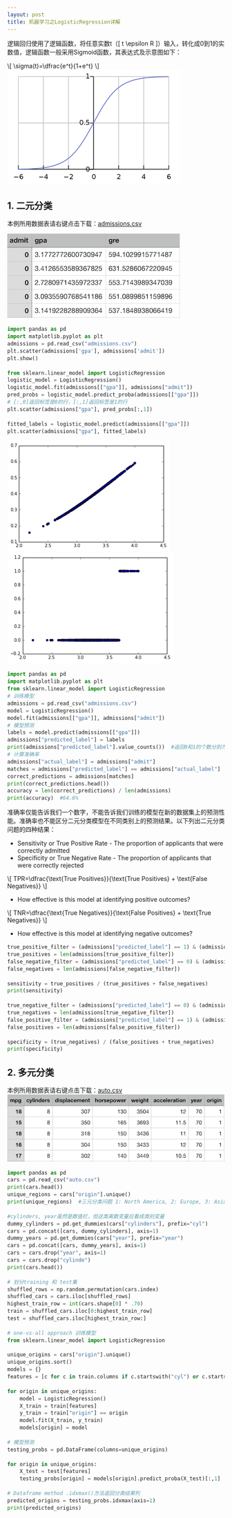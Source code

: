 ```yaml
---
layout: post
title: 机器学习之LogisticRegression详解
---
```



逻辑回归使用了逻辑函数，将任意实数t（\[ t \epsilon R \]）输入，转化成0到1的实数值，逻辑函数一般采用Sigmoid函数，其表达式及示意图如下：
<!--more-->
\\[ \sigma(t)=\dfrac{e^t}{1+e^t} \\]
![Logistic function](/assets/post6-2018-06-27/Logistic-curve.png)


## 1. 二元分类

本例所用数据表请右键点击下载：[admissions.csv](/assets/post6-2018-06-27/admissions.csv)

![admissions](/assets/post6-2018-06-27/admissions.png)

```python
import pandas as pd
import matplotlib.pyplot as plt
admissions = pd.read_csv("admissions.csv")
plt.scatter(admissions['gpa'], admissions['admit'])
plt.show()

from sklearn.linear_model import LogisticRegression
logistic_model = LogisticRegression()
logistic_model.fit(admissions[["gpa"]], admissions["admit"])
pred_probs = logistic_model.predict_proba(admissions[["gpa"]])
# [:,0]返回标签是0的行，[:,1]返回标签是1的行
plt.scatter(admissions["gpa"], pred_probs[:,1])

fitted_labels = logistic_model.predict(admissions[["gpa"]])
plt.scatter(admissions["gpa"], fitted_labels)
```
![pred_probs](/assets/post6-2018-06-27/pred_probs.png)
![fitted_labels](/assets/post6-2018-06-27/fitted_labels.png)

```python
import pandas as pd
import matplotlib.pyplot as plt
from sklearn.linear_model import LogisticRegression
# 训练模型
admissions = pd.read_csv("admissions.csv")
model = LogisticRegression()
model.fit(admissions[["gpa"]], admissions["admit"])
# 模型预测
labels = model.predict(admissions[["gpa"]])
admissions["predicted_label"] = labels
print(admissions["predicted_label"].value_counts())  #返回0和1的个数分别为598和46
# 计算准确率
admissions["actual_label"] = admissions["admit"]
matches = admissions["predicted_label"] == admissions["actual_label"]
correct_predictions = admissions[matches]
print(correct_predictions.head())
accuracy = len(correct_predictions) / len(admissions)
print(accuracy)  #64.6%
```

准确率仅能告诉我们一个数字，不能告诉我们训练的模型在新的数据集上的预测性能。准确率也不能区分二元分类模型在不同类别上的预测结果。以下列出二元分类问题的四种结果：


- Sensitivity or True Positive Rate - The proportion of applicants that were correctly admitted
- Specificity or True Negative Rate - The proportion of applicants that were correctly rejected

\\[ TPR=\dfrac{\text{True Positives}}{\text{True Positives} + \text{False Negatives}} \\]

- How effective is this model at identifying positive outcomes?

\\[ TNR=\dfrac{\text{True Negatives}}{\text{False Positives} + \text{True Negatives}} \\]

- How effective is this model at identifying negative outcomes?

```python
true_positive_filter = (admissions["predicted_label"] == 1) & (admissions["actual_label"] == 1)
true_positives = len(admissions[true_positive_filter])
false_negative_filter = (admissions["predicted_label"] == 0) & (admissions["actual_label"] == 1)
false_negatives = len(admissions[false_negative_filter])

sensitivity = true_positives / (true_positives + false_negatives)
print(sensitivity)

true_negative_filter = (admissions["predicted_label"] == 0) & (admissions["actual_label"] == 0)
true_negatives = len(admissions[true_negative_filter])
false_positive_filter = (admissions["predicted_label"] == 1) & (admissions["actual_label"] == 0)
false_positives = len(admissions[false_positive_filter])

specificity = (true_negatives) / (false_positives + true_negatives)
print(specificity)
```

## 2. 多元分类

本例所用数据表请右键点击下载：[auto.csv](/assets/post6-2018-06-27/auto.csv)
![auto](/assets/post6-2018-06-27/auto.png)

```python
import pandas as pd
cars = pd.read_csv("auto.csv")
print(cars.head())
unique_regions = cars["origin"].unique()
print(unique_regions)  #三元分类问题 1: North America, 2: Europe, 3: Asia

#cylinders, year虽然是数值栏，但这类离散变量应看成类别变量
dummy_cylinders = pd.get_dummies(cars["cylinders"], prefix="cyl")
cars = pd.concat([cars, dummy_cylinders], axis=1)
dummy_years = pd.get_dummies(cars["year"], prefix="year")
cars = pd.concat([cars, dummy_years], axis=1)
cars = cars.drop("year", axis=1)
cars = cars.drop("cylinde")
print(cars.head())

# 划分training 和 test集
shuffled_rows = np.random.permutation(cars.index)
shuffled_cars = cars.iloc[shuffled_rows]
highest_train_row = int(cars.shape[0] * .70)
train = shuffled_cars.iloc[0:highest_train_row]
test = shuffled_cars.iloc[highest_train_row:]

# one-vs-all approach 训练模型
from sklearn.linear_model import LogisticRegression

unique_origins = cars["origin"].unique()
unique_origins.sort()
models = {}
features = [c for c in train.columns if c.startswith("cyl") or c.startswith("year")]

for origin in unique_origins:
    model = LogisticRegression()    
    X_train = train[features]
    y_train = train["origin"] == origin
    model.fit(X_train, y_train)
    models[origin] = model

# 模型预测
testing_probs = pd.DataFrame(columns=unique_origins)  

for origin in unique_origins:
    X_test = test[features]   
    testing_probs[origin] = models[origin].predict_proba(X_test)[:,1]

# Dataframe method .idxmax()方法返回分类结果列
predicted_origins = testing_probs.idxmax(axis=1)
print(predicted_origins)
```